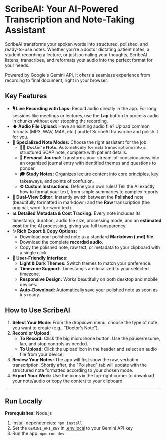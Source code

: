 # ScribeAI: Your AI-Powered Transcription and Note-Taking Assistant

ScribeAI transforms your spoken words into structured, polished, and ready-to-use notes. Whether you're a doctor dictating patient notes, a student recording a lecture, or just journaling your thoughts, ScribeAI listens, transcribes, and reformats your audio into the perfect format for your needs.

Powered by Google's Gemini API, it offers a seamless experience from recording to final document, right in your browser.

## Key Features

*   **🎙️ Live Recording with Laps:** Record audio directly in the app. For long sessions like meetings or lectures, use the **Lap** button to process audio in chunks without ever stopping the recording.
*   **⬆️ Audio File Upload:** Have an existing audio file? Upload common formats (MP3, WAV, M4A, etc.) and let ScribeAI transcribe and polish it for you.
*   **🧠 Specialized Note Modes:** Choose the right assistant for the job:
    *   **👩‍⚕️ Doctor's Note:** Automatically formats transcriptions into a structured SOAP note, complete with patient details.
    *   **📔 Personal Journal:** Transforms your stream-of-consciousness into an organized journal entry with identified themes and questions to ponder.
    *   **🎓 Study Notes:** Organizes lecture content into core principles, key takeaways, and points of confusion.
    *   **⚙️ Custom Instructions:** Define your own rules! Tell the AI exactly how to format your text, from simple summaries to complex reports.
*   **📄 Dual-View Editor:** Instantly switch between the **Polished** note (beautifully formatted in markdown) and the **Raw** transcription (the original, word-for-word text).
*   **📊 Detailed Metadata & Cost Tracking:** Every note includes its timestamp, duration, audio file size, processing mode, and an **estimated cost** for the AI processing, giving you full transparency.
*   **✨ Rich Export & Copy Options:**
    *   Download your polished note as a standard **Markdown (.md) file**.
    *   Download the complete **recorded audio**.
    *   Copy the polished note, raw text, or metadata to your clipboard with a single click.
*   **🎨 User-Friendly Interface:**
    *   **Light & Dark Themes:** Switch themes to match your preference.
    *   **Timezone Support:** Timestamps are localized to your selected timezone.
    *   **Responsive Design:** Works beautifully on both desktop and mobile devices.
    *   **Auto-Download:** Automatically save your polished note as soon as it's ready.

## How to Use ScribeAI

1.  **Select Your Mode:** From the dropdown menu, choose the type of note you want to create (e.g., "Doctor's Note").
2.  **Record or Upload:**
    *   **To Record:** Click the big microphone button. Use the pause/resume, lap, and stop controls as needed.
    *   **To Upload:** Click the upload icon in the header and select an audio file from your device.
3.  **Review Your Notes:** The app will first show the raw, verbatim transcription. Shortly after, the "Polished" tab will update with the structured note formatted according to your chosen mode.
4.  **Export Your Work:** Use the icons in the top-right corner to download your note/audio or copy the content to your clipboard.

---

## Run Locally

**Prerequisites:**  Node.js

1. Install dependencies:
   `npm install`
2. Set the `GEMINI_API_KEY` in [.env.local](.env.local) to your Gemini API key
3. Run the app:
   `npm run dev`
